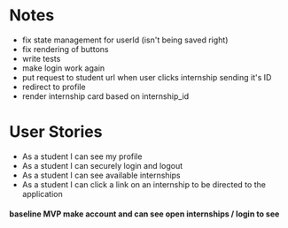 # Notes

- fix state management for userId (isn't being saved right)
- fix rendering of buttons
- write tests
- make login work again
- put request to student url when user clicks internship sending it's ID
- redirect to profile
- render internship card based on internship_id

# User Stories
- As a student I can see my profile 
- As a student I can securely login and logout 
- As a student I can see available internships
- As a student I can click a link on an internship to be directed to the application 



#### baseline MVP make account and can see open internships / login to see 